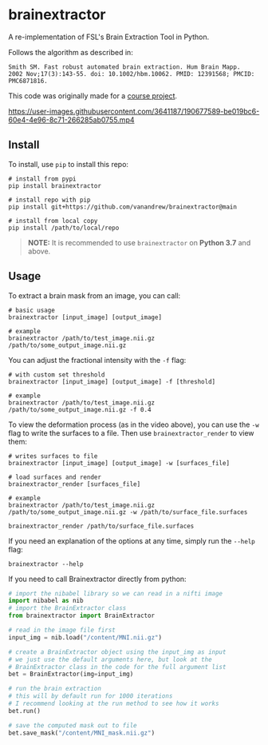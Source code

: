 # brainextractor
A re-implementation of FSL's Brain Extraction Tool in Python.

Follows the algorithm as described in:

```
Smith SM. Fast robust automated brain extraction. Hum Brain Mapp.
2002 Nov;17(3):143-55. doi: 10.1002/hbm.10062. PMID: 12391568; PMCID: PMC6871816.
```

This code was originally made for a [course project](https://www.cse.wustl.edu/~taoju/cse554/).

https://user-images.githubusercontent.com/3641187/190677589-be019bc6-60e4-4e96-8c71-266285ab0755.mp4

## Install

To install, use `pip` to install this repo:

```
# install from pypi
pip install brainextractor

# install repo with pip
pip install git+https://github.com/vanandrew/brainextractor@main

# install from local copy
pip install /path/to/local/repo
```

> **__NOTE:__** It is recommended to use `brainextractor` on **Python 3.7** and above.

## Usage

To extract a brain mask from an image, you can call:

```
# basic usage
brainextractor [input_image] [output_image]

# example
brainextractor /path/to/test_image.nii.gz /path/to/some_output_image.nii.gz
```

You can adjust the fractional intensity with the `-f` flag:

```
# with custom set threshold
brainextractor [input_image] [output_image] -f [threshold]

# example
brainextractor /path/to/test_image.nii.gz /path/to/some_output_image.nii.gz -f 0.4
```

To view the deformation process (as in the video above), you can use the `-w` flag to
write the surfaces to a file. Then use `brainextractor_render` to view them:

```
# writes surfaces to file
brainextractor [input_image] [output_image] -w [surfaces_file]

# load surfaces and render
brainextractor_render [surfaces_file]

# example
brainextractor /path/to/test_image.nii.gz /path/to/some_output_image.nii.gz -w /path/to/surface_file.surfaces

brainextractor_render /path/to/surface_file.surfaces
```

If you need an explanation of the options at any time, simply run the `--help` flag:

```
brainextractor --help
```

If you need to call Brainextractor directly from python:
```python
# import the nibabel library so we can read in a nifti image
import nibabel as nib
# import the BrainExtractor class
from brainextractor import BrainExtractor

# read in the image file first
input_img = nib.load("/content/MNI.nii.gz")

# create a BrainExtractor object using the input_img as input
# we just use the default arguments here, but look at the
# BrainExtractor class in the code for the full argument list
bet = BrainExtractor(img=input_img)

# run the brain extraction
# this will by default run for 1000 iterations
# I recommend looking at the run method to see how it works
bet.run()

# save the computed mask out to file
bet.save_mask("/content/MNI_mask.nii.gz")
```
